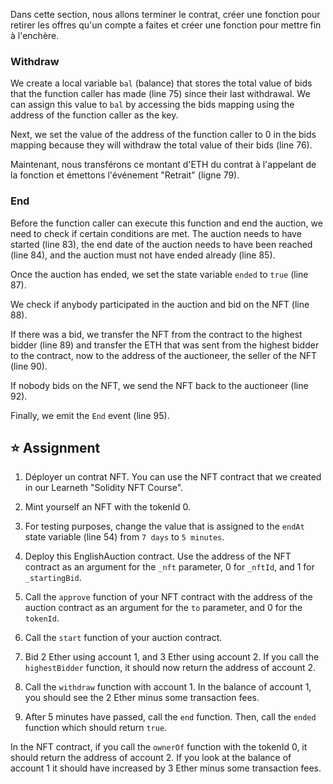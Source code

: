 Dans cette section, nous allons terminer le contrat, créer une fonction pour retirer les offres qu'un compte a faites et créer une fonction pour mettre fin à l'enchère.

### Withdraw

We create a local variable `bal` (balance) that stores the total value of bids that the function caller has made (line 75) since their last withdrawal. We can assign this value to `bal` by accessing the bids mapping using the address of the function caller as the key.

Next, we set the value of the address of the function caller to 0 in the bids mapping because they will withdraw the total value of their bids (line 76).

Maintenant, nous transférons ce montant d'ETH du contrat à l'appelant de la fonction et émettons l'événement "Retrait" (ligne 79).

### End

Before the function caller can execute this function and end the auction, we need to check if certain conditions are met. The auction needs to have started (line 83), the end date of the auction needs to have been reached (line 84), and the auction must not have ended already (line 85).

Once the auction has ended, we set the state variable `ended` to `true` (line 87).

We check if anybody participated in the auction and bid on the NFT (line 88).

If there was a bid, we transfer the NFT from the contract to the highest bidder (line 89) and transfer the ETH that was sent from the highest bidder to the contract, now to the address of the auctioneer, the seller of the NFT (line 90).

If nobody bids on the NFT, we send the NFT back to the auctioneer (line 92).

Finally, we emit the `End` event (line 95).

## ⭐️ Assignment

1. Déployer un contrat NFT. You can use the NFT contract that we created in our Learneth "Solidity NFT Course".

2. Mint yourself an NFT with the tokenId 0.

3. For testing purposes, change the value that is assigned to the `endAt` state variable (line 54) from `7 days` to `5 minutes`.

4. Deploy this EnglishAuction contract. Use the address of the NFT contract as an argument for the `_nft` parameter, 0 for `_nftId`, and 1 for `_startingBid`.

5. Call the `approve` function of your NFT contract with the address of the auction contract as an argument for the `to` parameter, and 0 for the `tokenId`.

6. Call the `start` function of your auction contract.

7. Bid 2 Ether using account 1, and 3 Ether using account 2. If you call the `highestBidder` function, it should now return the address of account 2.

8. Call the `withdraw` function with account 1. In the balance of account 1, you should see the 2 Ether minus some transaction fees.

9. After 5 minutes have passed, call the `end` function. Then, call the `ended` function which should return `true`.

In the NFT contract, if you call the `ownerOf` function with the tokenId 0, it should return the address of account 2. If you look at the balance of account 1 it should have increased by 3 Ether minus some transaction fees.
